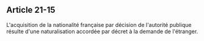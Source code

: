 Article 21-15
----
L'acquisition de la nationalité française par décision de l'autorité publique
résulte d'une naturalisation accordée par décret à la demande de l'étranger.
